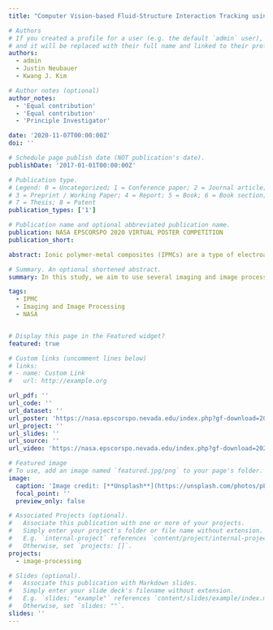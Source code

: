 ```yaml
---
title: "Computer Vision-based Fluid-Structure Interaction Tracking using an Electroactive Polymer (EAP) Sensor"

# Authors
# If you created a profile for a user (e.g. the default `admin` user), write the username (folder name) here
# and it will be replaced with their full name and linked to their profile.
authors:
  - admin
  - Justin Neubauer
  - Kwang J. Kim

# Author notes (optional)
author_notes:
  - 'Equal contribution'
  - 'Equal contribution'
  - 'Principle Investigator'

date: '2020-11-07T00:00:00Z'
doi: ''

# Schedule page publish date (NOT publication's date).
publishDate: '2017-01-01T00:00:00Z'

# Publication type.
# Legend: 0 = Uncategorized; 1 = Conference paper; 2 = Journal article;
# 3 = Preprint / Working Paper; 4 = Report; 5 = Book; 6 = Book section;
# 7 = Thesis; 8 = Patent
publication_types: ['1']

# Publication name and optional abbreviated publication name.
publication: NASA EPSCORSPO 2020 VIRTUAL POSTER COMPETITION
publication_short: 

abstract: Ionic polymer-metal composites (IPMCs) are a type of electroactive polymer (EAP). The unique two-way transduction property of IPMCs allow for both actuation and sensing, which, along with its ability to be used in aqueous environments, can be used for various underwater applications. Additionally, these devices are silent in operation, low in power consumption, and are flexible in scaling and shape design. As a feedback instrument for dynamics and control, these devices are desirable for NASA’s Aeronautics Research Mission Directorate (ARMD), specifically Strategic Thrusts 3 and 5 regarding ultra-efficient commercial vehicles and real-time system-wide safety assurance, respectively. In this study, imaging and image processing techniques were used in the development of a computer vision-based code within Wolfram Mathematica for tracking sensor deflection and travel velocity of an IPMC sensor. Presently, experimental validation of IPMCs as a real-time flow sensor is limited due to lack of current fluid-structure flow visualization studies. The lack of visualization disallows a means for validation and calibration of current research. By developing and implementing computer vision, the accuracy of IPMC flow sensor measurements can be improved and verified. The work presented demonstrates an initial step in using computer vision to study fluid-structure interaction and IPMC sensing. By developing a displacement and velocity tracker, future analysis can be performed on additional fluid and structural occurrences such as local vortex shedding and structural stress. \n The scientific impact of this research effort is directly related to the increasing surge of smart materials within the scientific community. Expressly for future space technologies, the inclusion of soft electroactive materials can provide safe, lightweight, and energy-efficient systems to upcoming spacecraft designs and missions regarding extraplanetary exploration, in accordance to NASA’s strategic goals. Continuous efforts in understanding and applying of smart material-based technology are a significant step in the advancement of human knowledge. 

# Summary. An optional shortened abstract.
summary: In this study, we aim to use several imaging and image processing techniques by developing a computer vision-based code within Wolfram Mathematica for the purpose of tracking sensor deflection and travel velocity of an IPMC sensor.

tags:
  - IPMC
  - Imaging and Image Processing
  - NASA


# Display this page in the Featured widget?
featured: true

# Custom links (uncomment lines below)
# links:
# - name: Custom Link
#   url: http://example.org

url_pdf: ''
url_code: ''
url_dataset: ''
url_poster: 'https://nasa.epscorspo.nevada.edu/index.php?gf-download=2020%2F05%2FNVSG_EPSCOR_VirtualPoster2020_Minaian.pdf&form-id=81&field-id=14&hash=8a058e86fc4f47aa545414c0ea99a1627de981296a48cccf5ec0b884f35a8edd'
url_project: ''
url_slides: ''
url_source: ''
url_video: 'https://nasa.epscorspo.nevada.edu/index.php?gf-download=2020%2F05%2FNVSG_EPSCOR_Video_Minaian.mp4&form-id=81&field-id=11&hash=573e119ce7599c20511ba6028f9a9f12108399fe70eead241b76f50cfe7f8f92'

# Featured image
# To use, add an image named `featured.jpg/png` to your page's folder.
image:
  caption: 'Image credit: [**Unsplash**](https://unsplash.com/photos/pLCdAaMFLTE)'
  focal_point: ''
  preview_only: false

# Associated Projects (optional).
#   Associate this publication with one or more of your projects.
#   Simply enter your project's folder or file name without extension.
#   E.g. `internal-project` references `content/project/internal-project/index.md`.
#   Otherwise, set `projects: []`.
projects:
  - image-processing

# Slides (optional).
#   Associate this publication with Markdown slides.
#   Simply enter your slide deck's filename without extension.
#   E.g. `slides: "example"` references `content/slides/example/index.md`.
#   Otherwise, set `slides: ""`.
slides: ''
---
```

